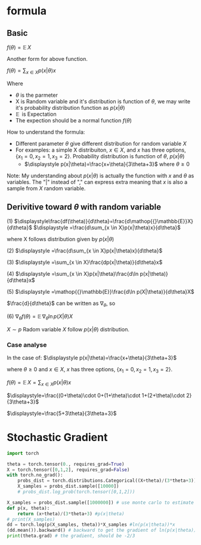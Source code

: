 # formula

## Basic

$f(\theta) = \mathop{{}\mathbb{E}}X$

Another form for above function. 

$\displaystyle f(\theta) = \sum_{x \in X}p(x|\theta)x$

Where
- $\theta$ is the parmeter
- X is Random variable and it's distribution is function of $\theta$, we may write it's probability distribution function as $p(x|\theta)$
- $\mathop{{}\mathbb{E}}$ is Expectation
- The expection should be a normal function $f(\theta)$

How to understand the formula:
-  Different parameter $\theta$ give different distribution for random variable $X$
-  For examples: a simple X distribuiton, $x \in X$, and $x$ has three options, $\{x_1 = 0, x_2=1, x_3 = 2\}$. Probability distribution is function of $\theta$, $p(x|\theta)$ 
   -  $\displaystyle p(x|\theta)=\frac{x+\theta}{3\theta+3}$ where $\theta \ge 0$

Note: My understanding about $p(x|\theta)$ is actually the function with $x$ and $\theta$ as variables.  The "$|$" instead of "$,$" can express extra meaning that $x$ is also a sample from $X$ random variable. 


## Derivitive toward $\theta$ with random variable

(1) $\displaystyle\frac{df(\theta)}{d\theta}=\frac{d\mathop{{}\mathbb{E}}X}{d\theta}$
$\displaystyle =\frac{d\sum_{x \in X}p(x|\theta)x}{d\theta}$

where X follows distribution given by $p(x|\theta)$

(2) $\displaystyle =\frac{d\sum_{x \in X}p(x|\theta)x}{d\theta}$

(3) $\displaystyle =\sum_{x \in X}\frac{dp(x|\theta)}{d\theta}x$

(4) $\displaystyle =\sum_{x \in X}p(x|\theta)\frac{d\ln p(x|\theta)}{d\theta}x$

(5) $\displaystyle  =\mathop{{}\mathbb{E}}\frac{d\ln p(X|\theta)}{d\theta}X$

$\frac{d}{d\theta}$ can be written as $\nabla_\theta$, so

(6) $\displaystyle \nabla_\theta f(\theta)=\mathop{{}\mathbb{E}}\nabla_\theta\ln p(X|\theta)X$ 

$X\sim p$ Radom variable $X$ follow $p(x|\theta)$ distribution. 


### Case analyse

In the case of: $\displaystyle p(x|\theta)=\frac{x+\theta}{3\theta+3}$ 

where $\theta \ge 0$ and $x \in X$, $x$ has three options, $\{x_1 = 0, x_2=1, x_3 = 2\}$.

$\displaystyle f(\theta) = \mathop{{}\mathbb{E}}X=\sum_{x \in X}p(x|\theta)x$

$\displaystyle=\frac{(0+\theta)\cdot 0+(1+\theta)\cdot 1+(2+\theta)\cdot 2}{3\theta+3}$

$\displaystyle=\frac{5+3\theta}{3\theta+3}$



<!-- $f(\theta)=\mathop{\mathop{{}\mathbb{E}}}X$
$=\mathop{\mathop{{}\mathbb{E}}}p(X|\theta).\frac{X}{p(X|\theta)}$ -->


# Stochastic Gradient
```python
import torch

theta = torch.tensor(0., requires_grad=True)
X = torch.tensor([0,1,2], requires_grad=False)
with torch.no_grad():
    probs_dist = torch.distributions.Categorical((X+theta)/(3*theta+3))
    X_samples = probs_dist.sample([10000])
    # probs_dist.log_prob(torch.tensor([0,1,2]))

X_samples = probs_dist.sample([1000000]) # use monte carlo to estimate expectation
def p(x, theta):
    return (x+theta)/(3*theta+3) #p(x|theta)
# print(X_samples)
dd = torch.log(p(X_samples, theta))*X_samples #ln(p(x|theta))*x
(dd.mean()).backward() # backward to get the gradient of ln(p(x|theta))*x, mean is to estimate expectation
print(theta.grad) # the gradient, should be -2/3
```